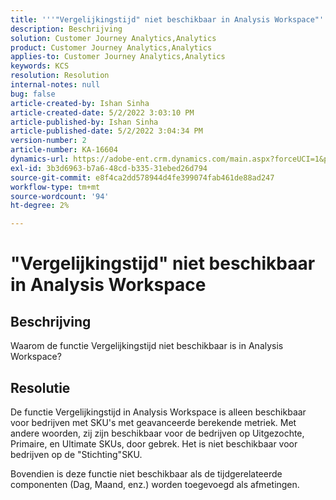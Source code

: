 ```yaml
---
title: '''"Vergelijkingstijd" niet beschikbaar in Analysis Workspace"'
description: Beschrijving
solution: Customer Journey Analytics,Analytics
product: Customer Journey Analytics,Analytics
applies-to: Customer Journey Analytics,Analytics
keywords: KCS
resolution: Resolution
internal-notes: null
bug: false
article-created-by: Ishan Sinha
article-created-date: 5/2/2022 3:03:10 PM
article-published-by: Ishan Sinha
article-published-date: 5/2/2022 3:04:34 PM
version-number: 2
article-number: KA-16604
dynamics-url: https://adobe-ent.crm.dynamics.com/main.aspx?forceUCI=1&pagetype=entityrecord&etn=knowledgearticle&id=f36f6bf9-28ca-ec11-a7b5-6045bd00dca1
exl-id: 3b3d6963-b7a6-48cd-b335-31ebed26d794
source-git-commit: e8f4ca2dd578944d4fe399074fab461de88ad247
workflow-type: tm+mt
source-wordcount: '94'
ht-degree: 2%

---
```


# &quot;Vergelijkingstijd&quot; niet beschikbaar in Analysis Workspace

## Beschrijving


Waarom de functie Vergelijkingstijd niet beschikbaar is in Analysis Workspace?


## Resolutie


De functie Vergelijkingstijd in Analysis Workspace is alleen beschikbaar voor bedrijven met SKU&#39;s met geavanceerde berekende metriek. Met andere woorden, zij zijn beschikbaar voor de bedrijven op Uitgezochte, Primaire, en Ultimate SKUs, door gebrek. Het is niet beschikbaar voor bedrijven op de &quot;Stichting&quot;SKU.

Bovendien is deze functie niet beschikbaar als de tijdgerelateerde componenten (Dag, Maand, enz.) worden toegevoegd als afmetingen.
